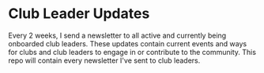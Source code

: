 # Club Leader Updates

Every 2 weeks, I send a newsletter to all active and currently being onboarded club leaders. These updates contain current events and ways for clubs and club leaders to engage in or contribute to the community. This repo will contain every newsletter I've sent to club leaders.